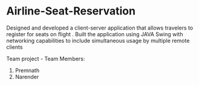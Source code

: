 # Airline-Seat-Reservation
Designed and developed a client-server application that allows travelers to register for seats on flight . Built the application using JAVA Swing with networking capabilities to include simultaneous usage by multiple remote clients

Team project - Team Members:
1) Premnath 
2) Narender
